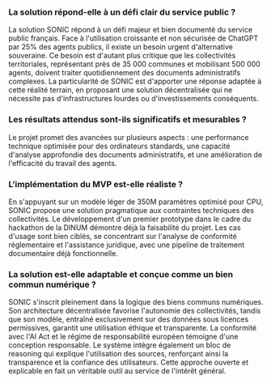 ### La solution répond-elle à un défi clair du service public ?

La solution SONIC répond à un défi majeur et bien documenté du service public français. Face à l'utilisation croissante et non sécurisée de ChatGPT par 25% des agents publics, il existe un besoin urgent d'alternative souveraine. Ce besoin est d'autant plus critique que les collectivités territoriales, représentant près de 35 000 communes et mobilisant 500 000 agents, doivent traiter quotidiennement des documents administratifs complexes. La particularité de SONIC est d'apporter une réponse adaptée à cette réalité terrain, en proposant une solution décentralisée qui ne nécessite pas d'infrastructures lourdes ou d'investissements conséquents.


### Les résultats attendus sont-ils significatifs et mesurables ?

Le projet promet des avancées sur plusieurs aspects : une performance technique optimisée pour des ordinateurs standards, une capacité d'analyse approfondie des documents administratifs, et une amélioration de l'efficacité du travail des agents. 


### L’implémentation du MVP est-elle réaliste ?

En s'appuyant sur un modèle léger de 350M paramètres optimisé pour CPU, SONIC propose une solution pragmatique aux contraintes techniques des collectivités. Le développement d'un premier prototype dans le cadre du hackathon de la DINUM démontre déjà la faisabilité du projet. Les cas d'usage sont bien ciblés, se concentrant sur l'analyse de conformité réglementaire et l'assistance juridique, avec une pipeline de traitement documentaire déjà fonctionnelle.

### La solution est-elle adaptable et conçue comme un bien commun numérique ?

SONIC s'inscrit pleinement dans la logique des biens communs numériques. Son architecture décentralisée favorise l'autonomie des collectivités, tandis que son modèle, entraîné exclusivement sur des données sous licences permissives, garantit une utilisation éthique et transparente. La conformité avec l'AI Act et le régime de responsabilité européen témoigne d'une conception responsable. Le système intègre également un bloc de reasoning qui explique l'utilisation des sources, renforçant ainsi la transparence et la confiance des utilisateurs. Cette approche ouverte et explicable en fait un véritable outil au service de l'intérêt général.
